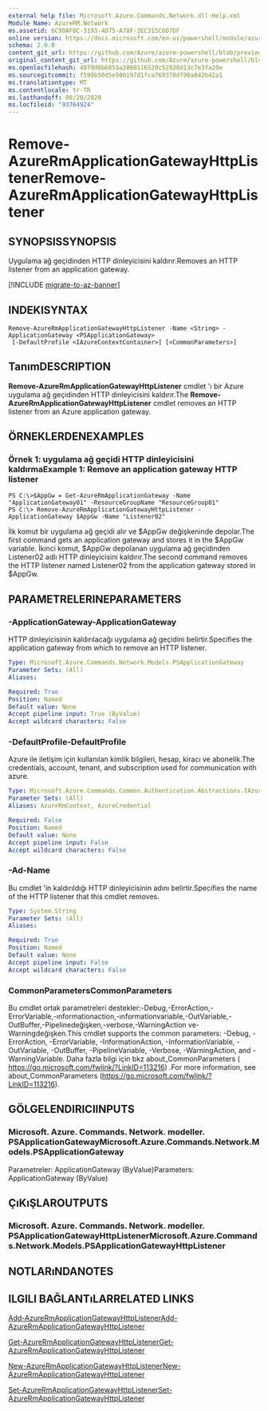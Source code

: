 ```yaml
---
external help file: Microsoft.Azure.Commands.Network.dll-Help.xml
Module Name: AzureRM.Network
ms.assetid: 6C90AF6C-3193-4D75-A78F-3EC315C6D7DF
online version: https://docs.microsoft.com/en-us/powershell/module/azurerm.network/remove-azurermapplicationgatewayhttplistener
schema: 2.0.0
content_git_url: https://github.com/Azure/azure-powershell/blob/preview/src/ResourceManager/Network/Commands.Network/help/Remove-AzureRmApplicationGatewayHttpListener.md
original_content_git_url: https://github.com/Azure/azure-powershell/blob/preview/src/ResourceManager/Network/Commands.Network/help/Remove-AzureRmApplicationGatewayHttpListener.md
ms.openlocfilehash: 4079d8b6859a2860116520c52928d13c7e3fa29e
ms.sourcegitcommit: f599b50d5e980197d1fca769378df90a842b42a1
ms.translationtype: MT
ms.contentlocale: tr-TR
ms.lasthandoff: 08/20/2020
ms.locfileid: "93764924"
---
```

# <span data-ttu-id="89a5e-101">Remove-AzureRmApplicationGatewayHttpListener</span><span class="sxs-lookup"><span data-stu-id="89a5e-101">Remove-AzureRmApplicationGatewayHttpListener</span></span>

## <span data-ttu-id="89a5e-102">SYNOPSIS</span><span class="sxs-lookup"><span data-stu-id="89a5e-102">SYNOPSIS</span></span>
<span data-ttu-id="89a5e-103">Uygulama ağ geçidinden HTTP dinleyicisini kaldırır.</span><span class="sxs-lookup"><span data-stu-id="89a5e-103">Removes an HTTP listener from an application gateway.</span></span>

[!INCLUDE [migrate-to-az-banner](../../includes/migrate-to-az-banner.md)]

## <span data-ttu-id="89a5e-104">INDEKI</span><span class="sxs-lookup"><span data-stu-id="89a5e-104">SYNTAX</span></span>

```
Remove-AzureRmApplicationGatewayHttpListener -Name <String> -ApplicationGateway <PSApplicationGateway>
 [-DefaultProfile <IAzureContextContainer>] [<CommonParameters>]
```

## <span data-ttu-id="89a5e-105">Tanım</span><span class="sxs-lookup"><span data-stu-id="89a5e-105">DESCRIPTION</span></span>
<span data-ttu-id="89a5e-106">**Remove-AzureRmApplicationGatewayHttpListener** cmdlet 'ı bir Azure uygulama ağ geçidinden HTTP dinleyicisini kaldırır.</span><span class="sxs-lookup"><span data-stu-id="89a5e-106">The **Remove-AzureRmApplicationGatewayHttpListener** cmdlet removes an HTTP listener from an Azure application gateway.</span></span>

## <span data-ttu-id="89a5e-107">ÖRNEKLERDEN</span><span class="sxs-lookup"><span data-stu-id="89a5e-107">EXAMPLES</span></span>

### <span data-ttu-id="89a5e-108">Örnek 1: uygulama ağ geçidi HTTP dinleyicisini kaldırma</span><span class="sxs-lookup"><span data-stu-id="89a5e-108">Example 1: Remove an application gateway HTTP listener</span></span>
```
PS C:\>$AppGw = Get-AzureRmApplicationGateway -Name "ApplicationGateway01" -ResourceGroupName "ResourceGroup01"
PS C:\> Remove-AzureRmApplicationGatewayHttpListener -ApplicationGateway $AppGw -Name "Listener02"
```

<span data-ttu-id="89a5e-109">İlk komut bir uygulama ağ geçidi alır ve $AppGw değişkeninde depolar.</span><span class="sxs-lookup"><span data-stu-id="89a5e-109">The first command gets an application gateway and stores it in the $AppGw variable.</span></span>
<span data-ttu-id="89a5e-110">İkinci komut, $AppGw depolanan uygulama ağ geçidinden Listener02 adlı HTTP dinleyicisini kaldırır.</span><span class="sxs-lookup"><span data-stu-id="89a5e-110">The second command removes the HTTP listener named Listener02 from the application gateway stored in $AppGw.</span></span>

## <span data-ttu-id="89a5e-111">PARAMETRELERINE</span><span class="sxs-lookup"><span data-stu-id="89a5e-111">PARAMETERS</span></span>

### <span data-ttu-id="89a5e-112">-ApplicationGateway</span><span class="sxs-lookup"><span data-stu-id="89a5e-112">-ApplicationGateway</span></span>
<span data-ttu-id="89a5e-113">HTTP dinleyicisinin kaldırılacağı uygulama ağ geçidini belirtir.</span><span class="sxs-lookup"><span data-stu-id="89a5e-113">Specifies the application gateway from which to remove an HTTP listener.</span></span>

```yaml
Type: Microsoft.Azure.Commands.Network.Models.PSApplicationGateway
Parameter Sets: (All)
Aliases:

Required: True
Position: Named
Default value: None
Accept pipeline input: True (ByValue)
Accept wildcard characters: False
```

### <span data-ttu-id="89a5e-114">-DefaultProfile</span><span class="sxs-lookup"><span data-stu-id="89a5e-114">-DefaultProfile</span></span>
<span data-ttu-id="89a5e-115">Azure ile iletişim için kullanılan kimlik bilgileri, hesap, kiracı ve abonelik.</span><span class="sxs-lookup"><span data-stu-id="89a5e-115">The credentials, account, tenant, and subscription used for communication with azure.</span></span>

```yaml
Type: Microsoft.Azure.Commands.Common.Authentication.Abstractions.IAzureContextContainer
Parameter Sets: (All)
Aliases: AzureRmContext, AzureCredential

Required: False
Position: Named
Default value: None
Accept pipeline input: False
Accept wildcard characters: False
```

### <span data-ttu-id="89a5e-116">-Ad</span><span class="sxs-lookup"><span data-stu-id="89a5e-116">-Name</span></span>
<span data-ttu-id="89a5e-117">Bu cmdlet 'in kaldırıldığı HTTP dinleyicisinin adını belirtir.</span><span class="sxs-lookup"><span data-stu-id="89a5e-117">Specifies the name of the HTTP listener that this cmdlet removes.</span></span>

```yaml
Type: System.String
Parameter Sets: (All)
Aliases:

Required: True
Position: Named
Default value: None
Accept pipeline input: False
Accept wildcard characters: False
```

### <span data-ttu-id="89a5e-118">CommonParameters</span><span class="sxs-lookup"><span data-stu-id="89a5e-118">CommonParameters</span></span>
<span data-ttu-id="89a5e-119">Bu cmdlet ortak parametreleri destekler:-Debug,-ErrorAction,-ErrorVariable,-ınformationaction,-ınformationvariable,-OutVariable,-OutBuffer,-Pipelinedeğişken,-verbose,-WarningAction ve-Warningdeğişken.</span><span class="sxs-lookup"><span data-stu-id="89a5e-119">This cmdlet supports the common parameters: -Debug, -ErrorAction, -ErrorVariable, -InformationAction, -InformationVariable, -OutVariable, -OutBuffer, -PipelineVariable, -Verbose, -WarningAction, and -WarningVariable.</span></span> <span data-ttu-id="89a5e-120">Daha fazla bilgi için bkz about_CommonParameters ( https://go.microsoft.com/fwlink/?LinkID=113216) .</span><span class="sxs-lookup"><span data-stu-id="89a5e-120">For more information, see about_CommonParameters (https://go.microsoft.com/fwlink/?LinkID=113216).</span></span>

## <span data-ttu-id="89a5e-121">GÖLGELENDIRICI</span><span class="sxs-lookup"><span data-stu-id="89a5e-121">INPUTS</span></span>

### <span data-ttu-id="89a5e-122">Microsoft. Azure. Commands. Network. modeller. PSApplicationGateway</span><span class="sxs-lookup"><span data-stu-id="89a5e-122">Microsoft.Azure.Commands.Network.Models.PSApplicationGateway</span></span>
<span data-ttu-id="89a5e-123">Parametreler: ApplicationGateway (ByValue)</span><span class="sxs-lookup"><span data-stu-id="89a5e-123">Parameters: ApplicationGateway (ByValue)</span></span>

## <span data-ttu-id="89a5e-124">ÇıKıŞLAR</span><span class="sxs-lookup"><span data-stu-id="89a5e-124">OUTPUTS</span></span>

### <span data-ttu-id="89a5e-125">Microsoft. Azure. Commands. Network. modeller. PSApplicationGatewayHttpListener</span><span class="sxs-lookup"><span data-stu-id="89a5e-125">Microsoft.Azure.Commands.Network.Models.PSApplicationGatewayHttpListener</span></span>

## <span data-ttu-id="89a5e-126">NOTLARıNDA</span><span class="sxs-lookup"><span data-stu-id="89a5e-126">NOTES</span></span>

## <span data-ttu-id="89a5e-127">ILGILI BAĞLANTıLAR</span><span class="sxs-lookup"><span data-stu-id="89a5e-127">RELATED LINKS</span></span>

[<span data-ttu-id="89a5e-128">Add-AzureRmApplicationGatewayHttpListener</span><span class="sxs-lookup"><span data-stu-id="89a5e-128">Add-AzureRmApplicationGatewayHttpListener</span></span>](./Add-AzureRmApplicationGatewayHttpListener.md)

[<span data-ttu-id="89a5e-129">Get-AzureRmApplicationGatewayHttpListener</span><span class="sxs-lookup"><span data-stu-id="89a5e-129">Get-AzureRmApplicationGatewayHttpListener</span></span>](./Get-AzureRmApplicationGatewayHttpListener.md)

[<span data-ttu-id="89a5e-130">New-AzureRmApplicationGatewayHttpListener</span><span class="sxs-lookup"><span data-stu-id="89a5e-130">New-AzureRmApplicationGatewayHttpListener</span></span>](./New-AzureRmApplicationGatewayHttpListener.md)

[<span data-ttu-id="89a5e-131">Set-AzureRmApplicationGatewayHttpListener</span><span class="sxs-lookup"><span data-stu-id="89a5e-131">Set-AzureRmApplicationGatewayHttpListener</span></span>](./Set-AzureRmApplicationGatewayHttpListener.md)



